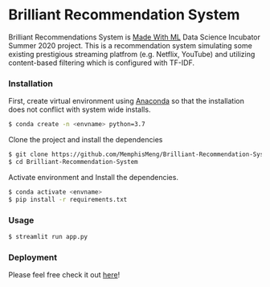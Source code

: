 # Brilliant Recommendation System 
Brilliant Recommendations System is [Made With ML] Data Science Incubator Summer 2020 project. This is a recommendation system simulating some existing prestigious streaming platfrom (e.g. Netflix, YouTube) and utilizing content-based filtering which is configured with TF-IDF.

### Installation 
First, create virtual environment using  [Anaconda] so that the installation does not conflict with system wide installs.
```sh
$ conda create -n <envname> python=3.7
```

Clone the project and install the dependencies
```sh
$ git clone https://github.com/MemphisMeng/Brilliant-Recommendation-System.git
$ cd Brilliant-Recommendation-System
```

Activate environment and Install the dependencies.
```sh
$ conda activate <envname>
$ pip install -r requirements.txt
```

### Usage 
```sh 
$ streamlit run app.py

```

### Deployment
Please feel free check it out [here](https://recommendation-sys.herokuapp.com)!

[//]: # (These are reference links used in the body of this note and get stripped out when the markdown processor does its job. There is no need to format nicely because it shouldn't be seen. Thanks SO - http://stackoverflow.com/questions/4823468/store-comments-in-markdown-syntax)
[Anaconda]: <https://www.anaconda.com/distribution/>
[Made With ML]: <https://madewithml.com/incubator/>
[here]: <https://help.github.com/en/github/authenticating-to-github/creating-a-personal-access-token-for-the-command-line#creating-a-token>
